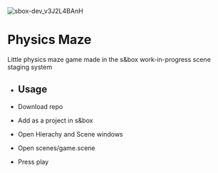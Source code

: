 
![sbox-dev_v3J2L4BAnH](https://github.com/ShadowBrian/sbox-physmaze/assets/11138884/249d1ecc-b640-4bc7-86f3-2aa933a123ea)

# Physics Maze

Little physics maze game made in the s&box work-in-progress scene staging system

- ## Usage

- Download repo
- Add as a project in s&box
- Open Hierachy and Scene windows
- Open scenes/game.scene
- Press play

